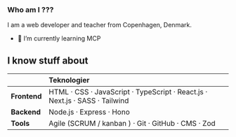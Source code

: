### Who am I ???
I am a web developer and teacher from Copenhagen, Denmark.


<!--
**clurts/clurts** is a ✨ _special_ ✨ repository because its `README.md` (this file) appears on your GitHub profile.

Here are some ideas to get you started:

- 🔭 I’m currently working on ...
- 🌱 I’m currently learning ...
- 👯 I’m looking to collaborate on ...
- 🤔 I’m looking for help with ...
- 💬 Ask me about ...
- 📫 How to reach me: ...
- 😄 Pronouns: ...
- ⚡ Fun fact: ...
-->






- 🌱 I’m currently learning MCP

## I know stuff about

|              | Teknologier |
|--------------|:------------|
| **Frontend** | HTML · CSS · JavaScript · TypeScript · React.js · Next.js · SASS · Tailwind |
| **Backend** | Node.js · Express · Hono |
| **Tools** |  Agile (SCRUM / kanban ) · Git · GitHub · CMS · Zod |
